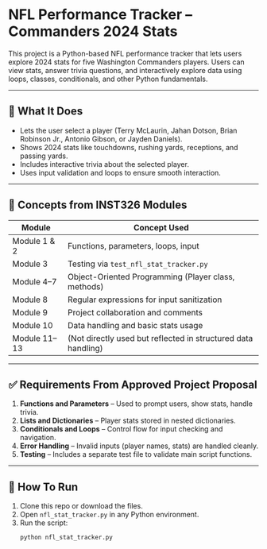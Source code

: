 # NFL Performance Tracker – Commanders 2024 Stats

This project is a Python-based NFL performance tracker that lets users explore 2024 stats for five Washington Commanders players. Users can view stats, answer trivia questions, and interactively explore data using loops, classes, conditionals, and other Python fundamentals.

---

## 🎯 What It Does

- Lets the user select a player (Terry McLaurin, Jahan Dotson, Brian Robinson Jr., Antonio Gibson, or Jayden Daniels).
- Shows 2024 stats like touchdowns, rushing yards, receptions, and passing yards.
- Includes interactive trivia about the selected player.
- Uses input validation and loops to ensure smooth interaction.

---

## 🧠 Concepts from INST326 Modules

| Module | Concept Used |
|--------|--------------|
| Module 1 & 2 | Functions, parameters, loops, input |
| Module 3 | Testing via `test_nfl_stat_tracker.py` |
| Module 4–7 | Object-Oriented Programming (Player class, methods) |
| Module 8 | Regular expressions for input sanitization |
| Module 9 | Project collaboration and comments |
| Module 10 | Data handling and basic stats usage |
| Module 11–13 | (Not directly used but reflected in structured data handling)

---

## ✅ Requirements From Approved Project Proposal

1. **Functions and Parameters** – Used to prompt users, show stats, handle trivia.
2. **Lists and Dictionaries** – Player stats stored in nested dictionaries.
3. **Conditionals and Loops** – Control flow for input checking and navigation.
4. **Error Handling** – Invalid inputs (player names, stats) are handled cleanly.
5. **Testing** – Includes a separate test file to validate main script functions.

---

## 🏁 How To Run

1. Clone this repo or download the files.
2. Open `nfl_stat_tracker.py` in any Python environment.
3. Run the script:
   ```bash
   python nfl_stat_tracker.py
